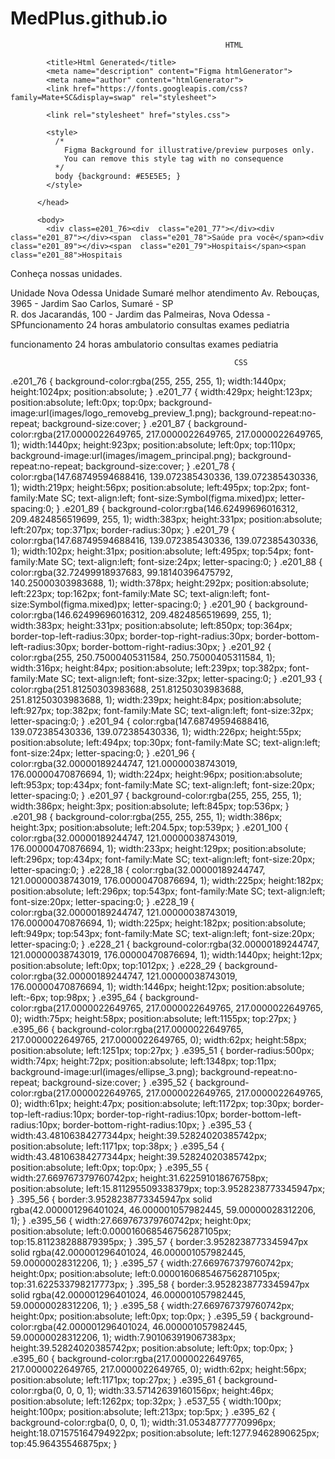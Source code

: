 # MedPlus.github.io
                                                    HTML
<html lang="en">
          <head>
            <meta charset="utf-8">
          
            <title>Html Generated</title>
            <meta name="description" content="Figma htmlGenerator">
            <meta name="author" content="htmlGenerator">
            <link href="https://fonts.googleapis.com/css?family=Mate+SC&display=swap" rel="stylesheet">

            <link rel="stylesheet" href="styles.css">
            
            <style>
              /*
                Figma Background for illustrative/preview purposes only.
                You can remove this style tag with no consequence
              */
              body {background: #E5E5E5; }
            </style>
          
          </head>
          
          <body>
            <div class=e201_76><div  class="e201_77"></div><div  class="e201_87"></div><span  class="e201_78">Saúde pra você</span><div  class="e201_89"></div><span  class="e201_79">Hospitais</span><span  class="e201_88">Hospitais
Conheça nossas unidades.
</span><div  class="e201_90"></div><span  class="e201_92">Unidade Nova Odessa
</span><span  class="e201_93">Unidade Sumaré
</span><span  class="e201_94">melhor atendimento
</span><span  class="e201_96">Av. Rebouças, 3965 - Jardim Sao Carlos, Sumaré - SP</span><div  class="e201_97"></div><div  class="e201_98"></div><span  class="e201_100">R. dos Jacarandás, 100 - Jardim das Palmeiras, Nova Odessa - SP</span><span  class="e228_18">funcionamento 24 horas
ambulatorio
consultas
exames
pediatria

</span><span  class="e228_19">funcionamento 24 horas
ambulatorio
consultas
exames
pediatria

</span><div  class="e228_21"></div><div  class="e228_29"></div><div  class="e395_64"></div><div  class="e395_66"></div><div  class="e395_51"></div><div  class="e395_52"></div><div class=e395_53><div class=e395_54><div class=e395_55><div  class="e395_56"></div><div  class="e395_57"></div><div  class="e395_58"></div></div><div  class="e395_59"></div></div></div><div  class="e395_60"></div><div  class="e395_61"></div><div  class="e395_62"></div></div>
          </body>
          </html>


                                                      CSS
.e201_76 { 
	background-color:rgba(255, 255, 255, 1);
	width:1440px;
	height:1024px;
	position:absolute;
}
.e201_77 { 
	width:429px;
	height:123px;
	position:absolute;
	left:0px;
	top:0px;
	background-image:url(images/logo_removebg_preview_1.png);
	background-repeat:no-repeat;
	background-size:cover;
}
.e201_87 { 
	background-color:rgba(217.0000022649765, 217.0000022649765, 217.0000022649765, 1);
	width:1440px;
	height:923px;
	position:absolute;
	left:0px;
	top:110px;
	background-image:url(images/imagem_principal.png);
	background-repeat:no-repeat;
	background-size:cover;
}
.e201_78 { 
	color:rgba(147.68749594688416, 139.072385430336, 139.072385430336, 1);
	width:219px;
	height:56px;
	position:absolute;
	left:495px;
	top:2px;
	font-family:Mate SC;
	text-align:left;
	font-size:Symbol(figma.mixed)px;
	letter-spacing:0;
}
.e201_89 { 
	background-color:rgba(146.62499696016312, 209.4824856519699, 255, 1);
	width:383px;
	height:331px;
	position:absolute;
	left:207px;
	top:371px;
	border-radius:30px;
}
.e201_79 { 
	color:rgba(147.68749594688416, 139.072385430336, 139.072385430336, 1);
	width:102px;
	height:31px;
	position:absolute;
	left:495px;
	top:54px;
	font-family:Mate SC;
	text-align:left;
	font-size:24px;
	letter-spacing:0;
}
.e201_88 { 
	color:rgba(32.72499918937683, 99.18140396475792, 140.25000303983688, 1);
	width:378px;
	height:292px;
	position:absolute;
	left:223px;
	top:162px;
	font-family:Mate SC;
	text-align:left;
	font-size:Symbol(figma.mixed)px;
	letter-spacing:0;
}
.e201_90 { 
	background-color:rgba(146.62499696016312, 209.4824856519699, 255, 1);
	width:383px;
	height:331px;
	position:absolute;
	left:850px;
	top:364px;
	border-top-left-radius:30px;
	border-top-right-radius:30px;
	border-bottom-left-radius:30px;
	border-bottom-right-radius:30px;
}
.e201_92 { 
	color:rgba(255, 250.75000405311584, 250.75000405311584, 1);
	width:316px;
	height:84px;
	position:absolute;
	left:239px;
	top:382px;
	font-family:Mate SC;
	text-align:left;
	font-size:32px;
	letter-spacing:0;
}
.e201_93 { 
	color:rgba(251.81250303983688, 251.81250303983688, 251.81250303983688, 1);
	width:239px;
	height:84px;
	position:absolute;
	left:927px;
	top:382px;
	font-family:Mate SC;
	text-align:left;
	font-size:32px;
	letter-spacing:0;
}
.e201_94 { 
	color:rgba(147.68749594688416, 139.072385430336, 139.072385430336, 1);
	width:226px;
	height:55px;
	position:absolute;
	left:494px;
	top:30px;
	font-family:Mate SC;
	text-align:left;
	font-size:24px;
	letter-spacing:0;
}
.e201_96 { 
	color:rgba(32.00000189244747, 121.00000038743019, 176.00000470876694, 1);
	width:224px;
	height:96px;
	position:absolute;
	left:953px;
	top:434px;
	font-family:Mate SC;
	text-align:left;
	font-size:20px;
	letter-spacing:0;
}
.e201_97 { 
	background-color:rgba(255, 255, 255, 1);
	width:386px;
	height:3px;
	position:absolute;
	left:845px;
	top:536px;
}
.e201_98 { 
	background-color:rgba(255, 255, 255, 1);
	width:386px;
	height:3px;
	position:absolute;
	left:204.5px;
	top:539px;
}
.e201_100 { 
	color:rgba(32.00000189244747, 121.00000038743019, 176.00000470876694, 1);
	width:233px;
	height:129px;
	position:absolute;
	left:296px;
	top:434px;
	font-family:Mate SC;
	text-align:left;
	font-size:20px;
	letter-spacing:0;
}
.e228_18 { 
	color:rgba(32.00000189244747, 121.00000038743019, 176.00000470876694, 1);
	width:225px;
	height:182px;
	position:absolute;
	left:296px;
	top:543px;
	font-family:Mate SC;
	text-align:left;
	font-size:20px;
	letter-spacing:0;
}
.e228_19 { 
	color:rgba(32.00000189244747, 121.00000038743019, 176.00000470876694, 1);
	width:225px;
	height:182px;
	position:absolute;
	left:949px;
	top:543px;
	font-family:Mate SC;
	text-align:left;
	font-size:20px;
	letter-spacing:0;
}
.e228_21 { 
	background-color:rgba(32.00000189244747, 121.00000038743019, 176.00000470876694, 1);
	width:1440px;
	height:12px;
	position:absolute;
	left:0px;
	top:1012px;
}
.e228_29 { 
	background-color:rgba(32.00000189244747, 121.00000038743019, 176.00000470876694, 1);
	width:1446px;
	height:12px;
	position:absolute;
	left:-6px;
	top:98px;
}
.e395_64 { 
	background-color:rgba(217.0000022649765, 217.0000022649765, 217.0000022649765, 0);
	width:75px;
	height:58px;
	position:absolute;
	left:1155px;
	top:27px;
}
.e395_66 { 
	background-color:rgba(217.0000022649765, 217.0000022649765, 217.0000022649765, 0);
	width:62px;
	height:58px;
	position:absolute;
	left:1251px;
	top:27px;
}
.e395_51 { 
	border-radius:500px;
	width:74px;
	height:72px;
	position:absolute;
	left:1348px;
	top:11px;
	background-image:url(images/ellipse_3.png);
	background-repeat:no-repeat;
	background-size:cover;
}
.e395_52 { 
	background-color:rgba(217.0000022649765, 217.0000022649765, 217.0000022649765, 0);
	width:61px;
	height:47px;
	position:absolute;
	left:1172px;
	top:30px;
	border-top-left-radius:10px;
	border-top-right-radius:10px;
	border-bottom-left-radius:10px;
	border-bottom-right-radius:10px;
}
.e395_53 { 
	width:43.48106384277344px;
	height:39.52824020385742px;
	position:absolute;
	left:1171px;
	top:38px;
}
.e395_54 { 
	width:43.48106384277344px;
	height:39.52824020385742px;
	position:absolute;
	left:0px;
	top:0px;
}
.e395_55 { 
	width:27.669767379760742px;
	height:31.622591018676758px;
	position:absolute;
	left:15.811295509338379px;
	top:3.9528238773345947px;
}
.395_56 { 
	border:3.9528238773345947px solid rgba(42.000001296401024, 46.000001057982445, 59.00000028312206, 1);
}
.e395_56 { 
	width:27.669767379760742px;
	height:0px;
	position:absolute;
	left:0.000016068546756287105px;
	top:15.811238288879395px;
}
.395_57 { 
	border:3.9528238773345947px solid rgba(42.000001296401024, 46.000001057982445, 59.00000028312206, 1);
}
.e395_57 { 
	width:27.669767379760742px;
	height:0px;
	position:absolute;
	left:0.000016068546756287105px;
	top:31.622533798217773px;
}
.395_58 { 
	border:3.9528238773345947px solid rgba(42.000001296401024, 46.000001057982445, 59.00000028312206, 1);
}
.e395_58 { 
	width:27.669767379760742px;
	height:0px;
	position:absolute;
	left:0px;
	top:0px;
}
.e395_59 { 
	background-color:rgba(42.000001296401024, 46.000001057982445, 59.00000028312206, 1);
	width:7.901063919067383px;
	height:39.52824020385742px;
	position:absolute;
	left:0px;
	top:0px;
}
.e395_60 { 
	background-color:rgba(217.0000022649765, 217.0000022649765, 217.0000022649765, 0);
	width:62px;
	height:56px;
	position:absolute;
	left:1171px;
	top:27px;
}
.e395_61 { 
	background-color:rgba(0, 0, 0, 1);
	width:33.57142639160156px;
	height:46px;
	position:absolute;
	left:1262px;
	top:32px;
}
.e537_55 { 
	width:100px;
	height:100px;
	position:absolute;
	left:213px;
	top:5px;
}
.e395_62 { 
	background-color:rgba(0, 0, 0, 1);
	width:31.05348777770996px;
	height:18.071575164794922px;
	position:absolute;
	left:1277.9462890625px;
	top:45.96435546875px;
}

